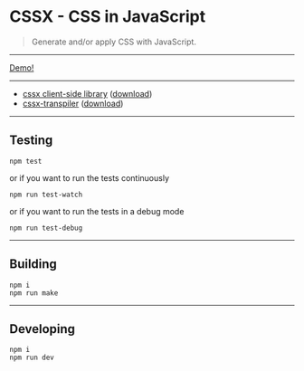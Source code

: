 # CSSX - CSS in JavaScript

> Generate and/or apply CSS with JavaScript. 

---

[Demo!](http://krasimir.github.io/cssx/playground/try-it-out/)

---

* [cssx client-side library](./packages/client) ([download](./packages/client/lib))
* [cssx-transpiler](./packages/transpiler) ([download](./packages/transpiler/lib))

---

## Testing

```
npm test
```

or if you want to run the tests continuously

```
npm run test-watch
```

or if you want to run the tests in a debug mode

```
npm run test-debug
```

---

## Building

```
npm i
npm run make
```

---

## Developing

```
npm i
npm run dev
```
